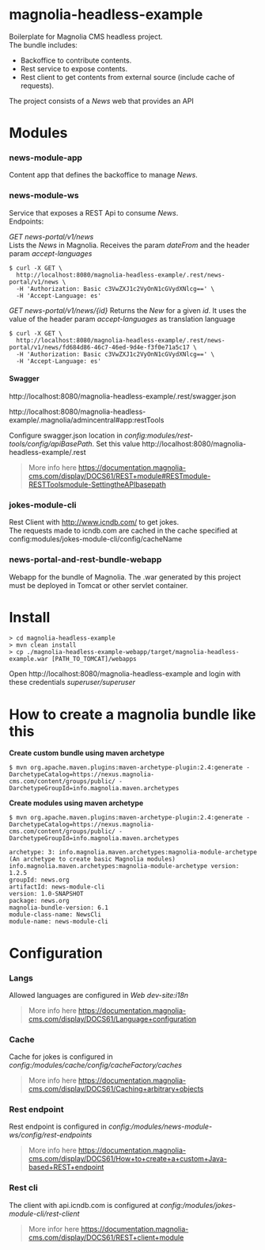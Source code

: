 # magnolia-headless-example
Boilerplate for Magnolia CMS headless project.  
The bundle includes:  
- Backoffice to contribute contents.
- Rest service to expose contents.
- Rest client to get contents from external source (include cache of requests).  

The project consists of a *News* web that provides an API

# Modules
### news-module-app
Content app that defines the backoffice to manage *News*.
### news-module-ws
Service that exposes a REST Api to consume *News*.  
Endpoints:  

*GET news-portal/v1/news*  
Lists the *News* in Magnolia. Receives the param *dateFrom* and the header param *accept-languages*
```
$ curl -X GET \
  http://localhost:8080/magnolia-headless-example/.rest/news-portal/v1/news \
  -H 'Authorization: Basic c3VwZXJ1c2VyOnN1cGVydXNlcg==' \
  -H 'Accept-Language: es'
```

*GET news-portal/v1/news/{id}*
Returns the *New* for a given *id*. It uses the value of the header param *accept-languages* as translation language
```  
$ curl -X GET \
  http://localhost:8080/magnolia-headless-example/.rest/news-portal/v1/news/fd684d86-46c7-46ed-9d4e-f3f0e71a5c17 \
  -H 'Authorization: Basic c3VwZXJ1c2VyOnN1cGVydXNlcg==' \
  -H 'Accept-Language: es'
```

#### Swagger
http://localhost:8080/magnolia-headless-example/.rest/swagger.json  
    
http://localhost:8080/magnolia-headless-example/.magnolia/admincentral#app:restTools

Configure swagger.json location in *config:modules/rest-tools/config/apiBasePath*.
Set this value http://localhost:8080/magnolia-headless-example/.rest

> More info here https://documentation.magnolia-cms.com/display/DOCS61/REST+module#RESTmodule-RESTToolsmodule-SettingtheAPIbasepath
### jokes-module-cli
Rest Client with http://www.icndb.com/ to get jokes.  
The requests made to icndb.com are cached in the cache specified at config:modules/jokes-module-cli/config/cacheName
### news-portal-and-rest-bundle-webapp
Webapp for the bundle of Magnolia. The .war generated by this project must be deployed in Tomcat or other servlet container.  
# Install

`> cd magnolia-headless-example`  
`> mvn clean install`  
`> cp ./magnolia-headless-example-webapp/target/magnolia-headless-example.war [PATH_TO_TOMCAT]/webapps`  

Open http://localhost:8080/magnolia-headless-example and login with these credentials *superuser/superuser*

# How to create a magnolia bundle like this 

**Create custom bundle using maven archetype**  
```
$ mvn org.apache.maven.plugins:maven-archetype-plugin:2.4:generate -DarchetypeCatalog=https://nexus.magnolia-cms.com/content/groups/public/ -DarchetypeGroupId=info.magnolia.maven.archetypes
```
  
**Create modules using maven archetype**  
```
$ mvn org.apache.maven.plugins:maven-archetype-plugin:2.4:generate -DarchetypeCatalog=https://nexus.magnolia-cms.com/content/groups/public/ -DarchetypeGroupId=info.magnolia.maven.archetypes

archetype: 3: info.magnolia.maven.archetypes:magnolia-module-archetype (An archetype to create basic Magnolia modules)
info.magnolia.maven.archetypes:magnolia-module-archetype version: 1.2.5
groupId: news.org
artifactId: news-module-cli
version: 1.0-SNAPSHOT
package: news.org
magnolia-bundle-version: 6.1
module-class-name: NewsCli
module-name: news-module-cli
```

# Configuration
### Langs
Allowed languages are configured in *Web dev-site:i18n*

> More info here https://documentation.magnolia-cms.com/display/DOCS61/Language+configuration
### Cache
Cache for jokes is configured in *config:/modules/cache/config/cacheFactory/caches*  
> More info here https://documentation.magnolia-cms.com/display/DOCS61/Caching+arbitrary+objects
### Rest endpoint
Rest endpoint is configured in *config:/modules/news-module-ws/config/rest-endpoints*
> More info here https://documentation.magnolia-cms.com/display/DOCS61/How+to+create+a+custom+Java-based+REST+endpoint
### Rest cli
The client with api.icndb.com is configured at *config:/modules/jokes-module-cli/rest-client*
> More infor here https://documentation.magnolia-cms.com/display/DOCS61/REST+client+module